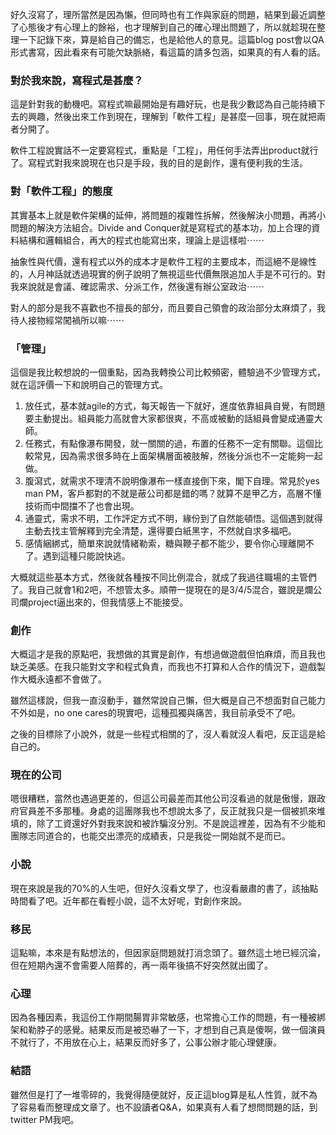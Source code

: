 <!--
.. title: some share on 20250831
.. slug: some-share-on-20250831
.. date: 2025-08-31 03:00:00 UTC+08:00
.. tags: chinese,daily
.. category: daily
.. link: 
.. description: 
.. type: text
-->

好久沒寫了，理所當然是因為懶，但同時也有工作與家庭的問題，結果到最近調整了心態後才有心理上的餘裕，也才理解到自己的確心理出問題了，所以就趁現在整理一下記錄下來，算是給自己的備忘，也是給他人的意見。這篇blog post會以QA形式書寫，因此看來有可能欠缺脈絡，看這篇的請多包涵，如果真的有人看的話。

### 對於我來說，寫程式是甚麼？

這是針對我的動機吧。寫程式嘛最開始是有趣好玩，也是我少數認為自己能持續下去的興趣，然後出來工作到現在，理解到「軟件工程」是甚麼一回事，現在就把兩者分開了。

軟件工程說實話不一定要寫程式，重點是「工程」，用任何手法弄出product就行了。寫程式對我來說現在也只是手段，我的目的是創作，還有便利我的生活。

### 對「軟件工程」的態度

其實基本上就是軟件架構的延伸，將問題的複雜性拆解，然後解決小問題，再將小問題的解決方法組合。Divide and Conquer就是寫程式的基本功，加上合理的資料結構和邏輯組合，再大的程式也能寫出來，理論上是這樣啦⋯⋯

抽象性與代價，還有程式以外的成本才是軟件工程的主要成本，而這絕不是線性的，人月神話就透過現實的例子說明了無視這些代價無限追加人手是不可行的。對我來說就是會議、確認需求、分派工作，然後還有辦公室政治⋯⋯

對人的部分是我不喜歡也不擅長的部分，而且要自己領會的政治部分太麻煩了，我待人接物經常闖禍所以嘛⋯⋯

### 「管理」

這個是我比較想說的一個重點，因為我轉換公司比較頻密，體驗過不少管理方式，就在這評價一下和說明自己的管理方式。

1. 放任式，基本就agile的方式，每天報告一下就好，進度依靠組員自覺，有問題要主動提出。組員能力高就會大家都很爽，不高或被動的話組員會變成通靈大師。
2. 任務式，有點像瀑布開發，就一關關的過，布置的任務不一定有關聯。這個比較常見，因為需求很多時在上面架構層面被肢解，然後分派也不一定能夠一起做。
3. 腹瀉式，就需求不理清不說明像瀑布一樣直接倒下來，閣下自理。常見於yes man PM，客戶都對的不就是蔽公司都是錯的嗎？就算不是甲乙方，高層不懂技術而中間擋不了也會出現。
4. 通靈式，需求不明，工作評定方式不明，緣份到了自然能頓悟。這個遇到就得主動去找主管解釋到完全清楚，還得要白紙黑字，不然就自求多福吧。
5. 感情綑綁式，簡單來說就情緒勒索，糖與鞭子都不能少，要令你心理離開不了。遇到這種只能說快逃。

大概就這些基本方式，然後就各種按不同比例混合，就成了我過往職場的主管們了。我自己就會1和2吧，不想管太多。順帶一提現在的是3/4/5混合，雖說是爛公司爛project逼出來的，但我情感上不能接受。

### 創作

大概這才是我的原點吧，我想做的其實是創作，有想過做遊戲但怕麻煩，而且我也缺乏美感。在我只能對文字和程式負責，而我也不打算和人合作的情況下，遊戲製作大概永遠都不會做了。

雖然這樣說，但我一直沒動手，雖然常說自己懶，但大概是自己不想面對自己能力不外如是，no one cares的現實吧，這種孤獨與痛苦，我目前承受不了吧。

之後的目標除了小說外，就是一些程式相關的了，沒人看就沒人看吧，反正這是給自己的。

### 現在的公司

嗯很糟糕，當然也遇過更差的，但這公司最差而其他公司沒看過的就是傲慢，跟政府官員差不多那種。身處的這團隊我也不想說太多了，反正就我只是一個被抓來堆填的，除了工資還好外對我來說和被詐騙沒分別。不是說這裡差，因為有不少能和團隊志同道合的，也能交出漂亮的成績表，只是我從一開始就不是而已。

### 小說

現在來說是我的70%的人生吧，但好久沒看文學了，也沒看嚴肅的書了，該抽點時間看了吧。近年都在看輕小說，這不太好呢，對創作來說。

### 移民

這點嘛，本來是有點想法的，但因家庭問題就打消念頭了。雖然這土地已經沉淪，但在短期內還不會需要人陪葬的，再一兩年後搞不好突然就出國了。

### 心理

因為各種因素，我這份工作期間腸胃非常敏感，也常擔心工作的問題，有一種被綁架和勒脖子的感覺。結果反而是被恐嚇了一下，才想到自己真是傻啊，做一個演員不就行了，不用放在心上，結果反而好多了，公事公辦才能心理健康。


### 結語

雖然但是打了一堆零碎的，我覺得隨便就好，反正這blog算是私人性質，就不為了容易看而整理成文章了。也不設讀者Q&A，如果真有人看了想問問題的話，到twitter PM我吧。 